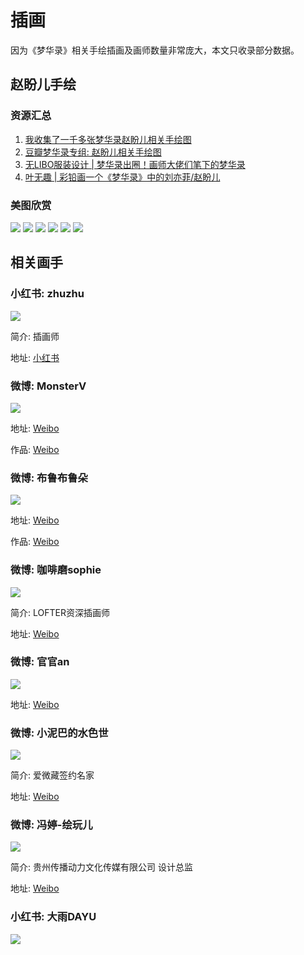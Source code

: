 # 插画

因为《梦华录》相关手绘插画及画师数量非常庞大，本文只收录部分数据。

## 赵盼儿手绘

### 资源汇总
1. [我收集了一千多张梦华录赵盼儿相关手绘图](https://www.bilibili.com/video/BV1NN4y1u7GA/)
2. [豆瓣梦华录专组: 赵盼儿相关手绘图](https://www.douban.com/group/topic/274331396/?_i=4537692bbuQ57r,4537695EBOLKYV&dt_platform=wechat_friends&dt_dapp=1)
3. [无LIBO服装设计 | 梦华录出圈！画师大佬们笔下的梦华录](https://mp.weixin.qq.com/s/whFvL8G1DfK_x8GOuWnTyA)
4. [叶无趣 | 彩铅画一个《梦华录》中的刘亦菲/赵盼儿](https://www.bilibili.com/video/BV1zg41197Cn?share_source=copy_web&vd_source=f736773e8cd672da4192a42087bfe36c)

### 美图欣赏

![](/image/erchuang/piant/paner-1.webp)
![](/image/erchuang/piant/paner-2.jpg)
![](/image/erchuang/piant/paner-3.jpg)
![](/image/erchuang/piant/paner-4.jpg)
![](/image/erchuang/piant/paner-5.jpg)
![](/image/erchuang/piant/paner-6.jpg)




## 相关画手




### 小红书: zhuzhu

![](/image/erchuang/piant/zhu-1.jpg)


简介: 插画师

地址: [小红书](https://www.xiaohongshu.com/user/profile/5ce5f6b80000000016007353?xhsshare=CopyLink&appuid=566664665e87e768ada86b46&apptime=1664685742)


### 微博: MonsterV

![](/image/erchuang/piant/all.jpg)

地址: [Weibo](https://weibo.com/u/6303700796)

作品: [Weibo](https://weibo.com/6303700796/LDBfJkds1)

### 微博: 布鲁布鲁朵

![](/image/erchuang/piant/hyy-1.jpg)

地址: [Weibo](https://weibo.com/1615423332?refer_flag=1001030103_)

作品: [Weibo](https://weibo.com/1615423332/M7uXE2Z7p)


### 微博: 咖啡磨sophie
![](/image/erchuang/piant/paner-7.jpg)

简介: LOFTER资深插画师

地址: [Weibo](https://weibo.com/u/2652998647)


### 微博: 官官an
![](/image/erchuang/piant/paner-9.jpg)

地址: [Weibo](https://weibo.com/n/官官an)

### 微博: 小泥巴的水色世

![](/image/erchuang/piant/gupan-1.jpg)

简介: 爱微藏签约名家

地址: [Weibo](https://weibo.com/1655835327?tabtype=home)


### 微博: 冯婷-绘玩儿

![](/image/erchuang/piant/gupan-2.jpg)

简介: 贵州传播动力文化传媒有限公司 设计总监

地址: [Weibo](https://weibo.com/n/冯婷-绘玩儿)



### 小红书: 大雨DAYU

![](/image/erchuang/piant/gupan-4.jpg)
